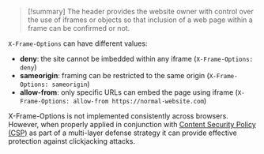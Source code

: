 >[!summary]
>The header provides the website owner with control over the use of iframes or objects so that inclusion of a web page within a frame can be confirmed or not.

`X-Frame-Options` can have different values:

- **deny**: the site cannot be imbedded within any iframe (`X-Frame-Options: deny`)
- **sameorigin**: framing can be restricted to the same origin (`X-Frame-Options: sameorigin`)
- **allow-from**: only specific URLs can embed the page using iframe (`X-Frame-Options: allow-from https://normal-website.com`)

X-Frame-Options is not implemented consistently across browsers. However, when properly applied in conjunction with [Content Security Policy (CSP)](Content%20Security%20Policy%20(CSP).md) as part of a multi-layer defense strategy it can provide effective protection against clickjacking attacks.